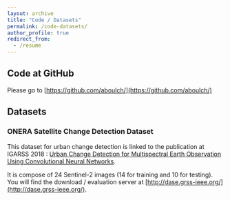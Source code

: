 ```yaml
---
layout: archive
title: "Code / Datasets"
permalink: /code-datasets/
author_profile: true
redirect_from:
  - /resume
---
```


## Code at GitHub

Please go to [https://github.com/aboulch/](https://github.com/aboulch/)

## Datasets

### ONERA Satellite Change Detection Dataset

This dataset for urban change detection is linked to the publication at IGARSS 2018 : 
[Urban Change Detection for Multispectral Earth Observation Using Convolutional Neural Networks](/publications/2018-igarss-change-detection).

It is compose of 24 Sentinel-2 images (14 for training and 10 for testing). You will find the download / evaluation server at  [http://dase.grss-ieee.org/](http://dase.grss-ieee.org/).
